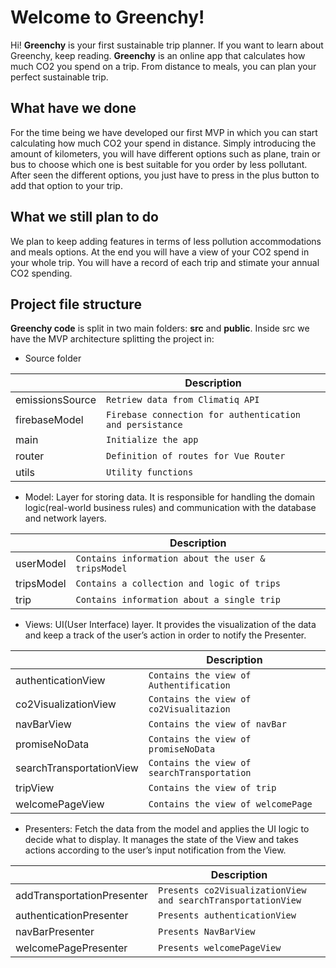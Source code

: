 # Welcome to Greenchy!

Hi! **Greenchy** is your first sustainable trip planner. If you want to learn about Greenchy, keep reading. **Greenchy** is an online app that calculates how much CO2 you spend on a trip. From distance to meals, you can plan your perfect sustainable trip.

## What have we done

For the time being we have developed our first MVP in which you can start calculating how much CO2 your spend in distance. Simply introducing the amount of kilometers, you will have different options such as plane, train or bus to choose which one is best suitable for you order by less pollutant.
After seen the different options, you just have to press in the plus button to add that option to your trip.

## What we still plan to do

We plan to keep adding features in terms of less pollution accommodations and meals options. At the end you will have a view of your CO2 spend in your whole trip. You will have a record of each trip and stimate your annual CO2 spending.

## Project file structure

**Greenchy code** is split in two main folders: **src** and **public**. Inside src we have the MVP architecture splitting the project in: 

- Source folder

|                |Description                                                   
|----------------|-------------------------------
|emissionsSource|`Retriew data from Climatiq API`
|firebaseModel|`Firebase connection for authentication and persistance`
|main |`Initialize the app`
|router|`Definition of routes for Vue Router`
|utils|`Utility functions`

- Model: Layer for storing data. It is responsible for handling the domain logic(real-world business rules) and communication with the database and network layers.

|                |Description                                                   
|----------------|-------------------------------
|userModel|`Contains information about the user & tripsModel`
|tripsModel	|`Contains a collection and logic of trips`
|trip	|`Contains information about a single trip`

- Views: UI(User Interface) layer. It provides the visualization of the data and keep a track of the user’s action in order to notify the Presenter.

|                |Description                                                   
|----------------|-------------------------------
| authenticationView|`Contains the view of Authentification`
|co2VisualizationView|`Contains the view of co2Visualitazion`
|navBarView |`Contains the view of navBar`
|promiseNoData|`Contains the view of promiseNoData`
|searchTransportationView|`Contains the view of searchTransportation`
|tripView |`Contains the view of trip`
|welcomePageView|`Contains the view of welcomePage`           

- Presenters: Fetch the data from the model and applies the UI logic to decide what to display. It manages the state of the View and takes actions according to the user’s input notification from the View.

|                |Description                                                   
|----------------|-------------------------------
|addTransportationPresenter|`Presents co2VisualizationView and searchTransportationView`
|authenticationPresenter|`Presents authenticationView`
|navBarPresenter |`Presents NavBarView`
|welcomePagePresenter|`Presents welcomePageView`
